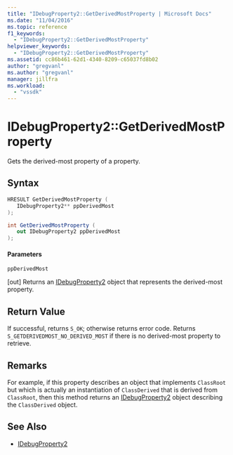 ```yaml
---
title: "IDebugProperty2::GetDerivedMostProperty | Microsoft Docs"
ms.date: "11/04/2016"
ms.topic: reference
f1_keywords:
  - "IDebugProperty2::GetDerivedMostProperty"
helpviewer_keywords:
  - "IDebugProperty2::GetDerivedMostProperty"
ms.assetid: cc86b461-62d1-4340-8209-c65037fd8b02
author: "gregvanl"
ms.author: "gregvanl"
manager: jillfra
ms.workload:
  - "vssdk"
---
```

# IDebugProperty2::GetDerivedMostProperty
Gets the derived-most property of a property.

## Syntax

```cpp
HRESULT GetDerivedMostProperty ( 
   IDebugProperty2** ppDerivedMost
);
```

```csharp
int GetDerivedMostProperty ( 
   out IDebugProperty2 ppDerivedMost
);
```

#### Parameters
 `ppDerivedMost`

 [out] Returns an [IDebugProperty2](../../../extensibility/debugger/reference/idebugproperty2.md) object that represents the derived-most property.

## Return Value
 If successful, returns `S_OK`; otherwise returns error code. Returns `S_GETDERIVEDMOST_NO_DERIVED_MOST` if there is no derived-most property to retrieve.

## Remarks
 For example, if this property describes an object that implements `ClassRoot` but which is actually an instantiation of `ClassDerived` that is derived from `ClassRoot`, then this method returns an [IDebugProperty2](../../../extensibility/debugger/reference/idebugproperty2.md) object describing the `ClassDerived` object.

## See Also
- [IDebugProperty2](../../../extensibility/debugger/reference/idebugproperty2.md)